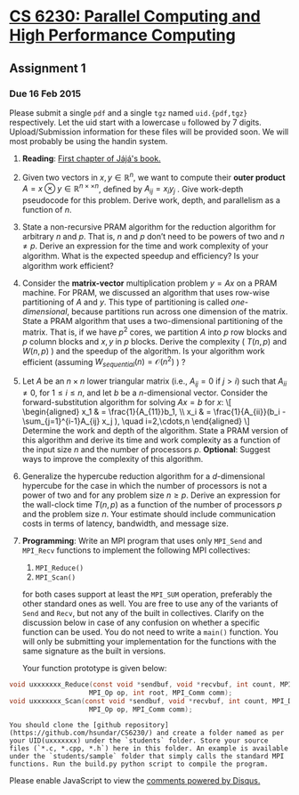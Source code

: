 # [CS 6230: Parallel Computing and High Performance Computing](/teaching/spring2015.html)

## Assignment 1 
### Due 16 Feb 2015
 
Please submit a single `pdf` and a single `tgz` named `uid.{pdf,tgz}` respectively. Let the uid start with a lowercase `u` followed by 7 digits. Upload/Submission information for these files will be provided soon. We will most probably be using the handin system.

1. **Reading**: [First chapter of Jájá's book.](/teaching/bigdata/book92-JaJa-parallel.algorithms.intro.pdf)

2. Given two vectors in $x, y \in \mathbb{R}^n$, we want to compute their **outer product** $A = x \otimes y \in \mathbb{R}^{n×\times n}$, deﬁned by $A_{ij} = x_iy_j$ . Give work-depth pseudocode for this problem. Derive work, depth, and parallelism as a function of $n$.

3. State a non-recursive PRAM algorithm for the reduction algorithm for arbitrary $n$ and $p$. That is, $n$
and $p$ don’t need to be powers of two and $n \neq p$. Derive an expression for the time and work complexity
of your algorithm. What is the expected speedup and eﬃciency? Is your algorithm work efficient?

4. Consider the **matrix-vector** multiplication problem $y = Ax$ on a PRAM machine. For PRAM, we
discussed an algorithm that uses row-wise partitioning of $A$ and $y$. This type of partitioning is called
*one-dimensional*, because partitions run across one dimension of the matrix. State a PRAM algorithm
that uses a two-dimensional partitioning of the matrix. That is, if we have $p^2$ cores, we partition $A$ into
$p$ row blocks and $p$ column blocks and $x, y$ in $p$ blocks. Derive the complexity ( $T(n, p)$ and $W(n, p)$ )
and the speedup of the algorithm. Is your algorithm work efficient (assuming $W_{sequential}(n) = \mathcal{O}(n^2)$ ) ?

5. Let $A$ be an $n\times n$ lower triangular matrix (i.e., $A_{ij} = 0$ if $j > i$) such that $A_{ii} \neq 0$, for $1\leq i \leq n$, and let $b$ be a $n$-dimensional vector. Consider the forward-substitution algorithm for solving $Ax = b$
for $x$:
\\[
\\begin{aligned} 
x_1 & = \\frac{1}{A_{11}}b_1, \\\\
x_i & = \\frac{1}{A_{ii}}\(b_i - \\sum_{j=1}^{i-1}A_{ij} x_j  \), \\quad i=2,\\cdots,n
\end{aligned} 
\\]
  Determine the work and depth of the algorithm. State a PRAM version of this algorithm and derive its time and work complexity as a function of the input size $n$ and the number of processors $p$. **Optional**: Suggest ways to improve the complexity of this algorithm.

6. Generalize the hypercube reduction algorithm for a $d$-dimensional hypercube for the case in which
the number of processors is not a power of two and for any problem size $n \geq p$. Derive an expression
for the wall-clock time $T(n, p)$ as a function of the number of processors $p$ and the problem size $n$.
Your estimate should include communication costs in terms of latency, bandwidth, and message size.

7. **Programming**: Write an MPI program that uses only `MPI_Send` and `MPI_Recv` functions to implement the following MPI collectives:
    1. `MPI_Reduce()` 
    2. `MPI_Scan()` 
    
    for both cases support at least the `MPI_SUM` operation, preferably the other standard ones as well. You are free to use any of the variants of `Send` and `Recv`, but not any of the built in collectives. Clarify on the discussion below in case of any confusion on whether a specific function can be used. You do not need to write a `main()` function. You will only be submitting your implementation for the functions with the same signature as the built in versions. 
    
    Your function prototype is given below:
```c
void uxxxxxxx_Reduce(const void *sendbuf, void *recvbuf, int count, MPI_Datatype datatype,
                    MPI_Op op, int root, MPI_Comm comm);
void uxxxxxxx_Scan(const void *sendbuf, void *recvbuf, int count, MPI_Datatype datatype,
                    MPI_Op op, MPI_Comm comm);
```
    You should clone the [github repository](https://github.com/hsundar/CS6230/) and create a folder named as per your UID(uxxxxxxx) under the `students` folder. Store your source files (`*.c, *.cpp, *.h`) here in this folder. An example is available under the `students/sample` folder that simply calls the standard MPI functions. Run the build.py python script to compile the program. 



<div id="disqus_thread"></div>
<script type="text/javascript">
/* * * CONFIGURATION VARIABLES: EDIT BEFORE PASTING INTO YOUR WEBPAGE * * */
var disqus_shortname = 'cs6230'; // required: replace example with your forum shortname

/* * * DON'T EDIT BELOW THIS LINE * * */
(function() {
  var dsq = document.createElement('script'); dsq.type = 'text/javascript'; dsq.async = true;
  dsq.src = '//' + disqus_shortname + '.disqus.com/embed.js';
  (document.getElementsByTagName('head')[0] || document.getElementsByTagName('body')[0]).appendChild(dsq);
  })();
  </script>
  <noscript>Please enable JavaScript to view the <a href="https://disqus.com/?ref_noscript">comments powered by Disqus.</a></noscript>
  
  
  [Tangent]: https://wiki.chpc.utah.edu/display/DOCS/Tangent+User+Guide
  [Stampede]: https://portal.tacc.utexas.edu/user-guides/stampede
  
